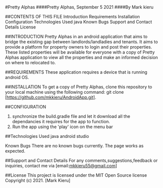 #Pretty Alphas
####Pretty Alphas, September 5 2021
####By Mark kieru

##CONTENTS OF THIS FILE
Introduction
Requirements
Installation
Configuration
Technologies Used
java
Known Bugs
Support and Contact Details
License


##INTRODUCTION
Pretty Alphas in an android application that aims to bridge the existing gap between landlords/landladies and tenants.
It aims to provide a platform for property owners to login and post their properties.
These listed properties will be available for everyone with a copy of Pretty Alphas application to view all the properties
and make an informed decision on where to relocated to.


##REQUIREMENTS
These application requires a device that is running android OS.

##INSTALLATION
To get a copy of Pretty Alphas, clone this repository to your local machine using the following command:
git clone [https://github.com/mkkieru/AndroidApp.git].

##CONFIGURATION
1. synchronize the build.gradle file and let it download all the dependancies it requires for the app to function.
2. Run the app using the 'play' icon on the menu bar

##Technologies Used
java
android studio

Known Bugs
There are no known bugs currently. The page works as expected.

##Support and Contact Details
For any comments,suggestions,feedback or inquiries, contact me via [email:mkkieru55@gmail.com]

##License
This project is licensed under the MIT Open Source license Copyright (c) 2021. [Mark Kieru]